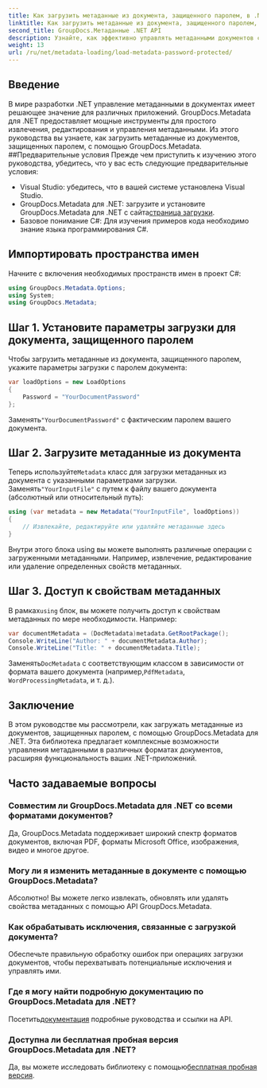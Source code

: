 ```yaml
---
title: Как загрузить метаданные из документа, защищенного паролем, в .NET
linktitle: Как загрузить метаданные из документа, защищенного паролем, в .NET
second_title: GroupDocs.Метаданные .NET API
description: Узнайте, как эффективно управлять метаданными документов с помощью GroupDocs.Metadata для .NET. Легко извлекайте, редактируйте и обрабатывайте метаданные в своих приложениях .NET.
weight: 13
url: /ru/net/metadata-loading/load-metadata-password-protected/
---
```

## Введение
В мире разработки .NET управление метаданными в документах имеет решающее значение для различных приложений. GroupDocs.Metadata для .NET предоставляет мощные инструменты для простого извлечения, редактирования и управления метаданными. Из этого руководства вы узнаете, как загрузить метаданные из документов, защищенных паролем, с помощью GroupDocs.Metadata.
##Предварительные условия
Прежде чем приступить к изучению этого руководства, убедитесь, что у вас есть следующие предварительные условия:
- Visual Studio: убедитесь, что в вашей системе установлена Visual Studio.
-  GroupDocs.Metadata для .NET: загрузите и установите GroupDocs.Metadata для .NET с сайта[страница загрузки](https://releases.groupdocs.com/metadata/net/).
- Базовое понимание C#: Для изучения примеров кода необходимо знание языка программирования C#.

## Импортировать пространства имен
Начните с включения необходимых пространств имен в проект C#:
```csharp
using GroupDocs.Metadata.Options;
using System;
using GroupDocs.Metadata;
```
## Шаг 1. Установите параметры загрузки для документа, защищенного паролем
Чтобы загрузить метаданные из документа, защищенного паролем, укажите параметры загрузки с паролем документа:
```csharp
var loadOptions = new LoadOptions
{
    Password = "YourDocumentPassword"
};
```
 Заменять`"YourDocumentPassword"` с фактическим паролем вашего документа.
## Шаг 2. Загрузите метаданные из документа
 Теперь используйте`Metadata` класс для загрузки метаданных из документа с указанными параметрами загрузки. Заменять`"YourInputFile"` с путем к файлу вашего документа (абсолютный или относительный путь):
```csharp
using (var metadata = new Metadata("YourInputFile", loadOptions))
{
    // Извлекайте, редактируйте или удаляйте метаданные здесь
}
```
Внутри этого блока using вы можете выполнять различные операции с загруженными метаданными. Например, извлечение, редактирование или удаление определенных свойств метаданных.
## Шаг 3. Доступ к свойствам метаданных
 В рамках`using` блок, вы можете получить доступ к свойствам метаданных по мере необходимости. Например:
```csharp
var documentMetadata = (DocMetadata)metadata.GetRootPackage();
Console.WriteLine("Author: " + documentMetadata.Author);
Console.WriteLine("Title: " + documentMetadata.Title);
```
 Заменять`DocMetadata` с соответствующим классом в зависимости от формата вашего документа (например,`PdfMetadata`, `WordProcessingMetadata`, и т. д.).

## Заключение
В этом руководстве мы рассмотрели, как загружать метаданные из документов, защищенных паролем, с помощью GroupDocs.Metadata для .NET. Эта библиотека предлагает комплексные возможности управления метаданными в различных форматах документов, расширяя функциональность ваших .NET-приложений.

## Часто задаваемые вопросы
### Совместим ли GroupDocs.Metadata для .NET со всеми форматами документов?
Да, GroupDocs.Metadata поддерживает широкий спектр форматов документов, включая PDF, форматы Microsoft Office, изображения, видео и многое другое.
### Могу ли я изменить метаданные в документе с помощью GroupDocs.Metadata?
Абсолютно! Вы можете легко извлекать, обновлять или удалять свойства метаданных с помощью API GroupDocs.Metadata.
### Как обрабатывать исключения, связанные с загрузкой документа?
Обеспечьте правильную обработку ошибок при операциях загрузки документов, чтобы перехватывать потенциальные исключения и управлять ими.
### Где я могу найти подробную документацию по GroupDocs.Metadata для .NET?
 Посетить[документация](https://tutorials.groupdocs.com/metadata/net/) подробные руководства и ссылки на API.
### Доступна ли бесплатная пробная версия GroupDocs.Metadata для .NET?
 Да, вы можете исследовать библиотеку с помощью[бесплатная пробная версия](https://releases.groupdocs.com/).